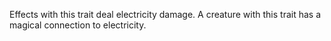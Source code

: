 Effects with this trait deal electricity damage. A creature with this trait has a magical connection to electricity.